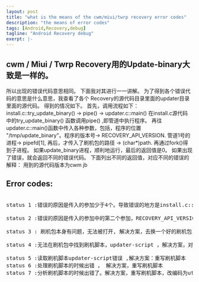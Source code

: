 ```yaml
---
layout: post
title: "what is the means of the cwm/miui/twrp recovery error codes"
description: "the means of error codes"
tags: [Android,Recovery,debug]
tagline: "Android Recovery debug"
exerpt: |-
---
```



 ## cwm / Miui / Twrp Recovery用的Update-binary大致是一样的。
所以出现的错误代码意思相同。
下面我对其进行一一讲解。
为了得到各个错误代码的意思是什么意思，我查看了各个 Recovery的源代码目录里面的updater目录里面的源代码。
得到的情况如下。
首先，调用流程如下：
install.c::try_update_binary() -> pipe() -> updater.c::main()
在install.c源代码中的try_update_binary() 函数调用pipe() ,即管道中执行程序。
再往updater.c::main()函数中传入各种参数，包括，程序的位置 "/tmp/update_binary"。程序的版本号-> RECOVERY_API_VERSION. 管道1号的进程-> pipefd[1], 再后，才传入了刷机包的路径 -> (char*)path.
再通过fork()得到子进程。 
如果update_binary进程，顺利地运行，最后的返回值是0。
如果出现了错误，就会返回不同的错误代码。
下面列出不同的返回值，对应不同的错误的解释：
用到的源代码版本为cwm jb

## Error codes: 

<pre class="prettyprint"> 
status 1 :错误的原因是传入的参加少于4个。导致错误的地方是install.c::try_update_binary() ，解决方案是换一个cwm Recovery

status 2 :错误的原因是传入的参加中的第二个参加，RECOVERY_API_VERSION,错误，不是 '1', '2', '3'，这个要去修改源代码中的Android.mk。所以建议换一个Cwm Recovery

status 3 : 刷机包本身有问题，无法被打开, 解决方案，去换一个好的刷机包，或者是重新下载刷机包。

status 4 :无法在刷机包中找到刷机脚本，updater-script ，解决方案，对刷机包重新打包往里面加入updater-script.

status 5 :读取刷机脚本updater-script错误 ,解决方案：重写刷机脚本
status 6 :处理刷机脚本的时候出错 ， 解决方案，重写刷机脚本
status 7 :分析刷机脚本的时候出错了。解决方案，重写刷机脚本，改编码为utf8-no-bom

</pre>




